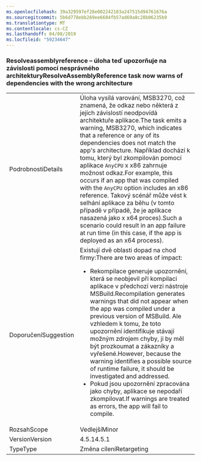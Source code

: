 ```yaml
---
ms.openlocfilehash: 39a329597ef28e002242103a247515d94761676a
ms.sourcegitcommit: 5b6d778ebb269ee6684fb57ad69a8c28b06235b9
ms.translationtype: MT
ms.contentlocale: cs-CZ
ms.lasthandoff: 04/08/2019
ms.locfileid: "59234647"
---
```

### <a name="resolveassemblyreference-task-now-warns-of-dependencies-with-the-wrong-architecture"></a><span data-ttu-id="c6a09-101">Resolveassemblyreference – úloha teď upozorňuje na závislosti pomocí nesprávného architektury</span><span class="sxs-lookup"><span data-stu-id="c6a09-101">ResolveAssemblyReference task now warns of dependencies with the wrong architecture</span></span>

|   |   |
|---|---|
|<span data-ttu-id="c6a09-102">Podrobnosti</span><span class="sxs-lookup"><span data-stu-id="c6a09-102">Details</span></span>|<span data-ttu-id="c6a09-103">Úloha vysílá varování, MSB3270, což znamená, že odkaz nebo některá z jejích závislostí neodpovídá architektuře aplikace.</span><span class="sxs-lookup"><span data-stu-id="c6a09-103">The task emits a warning, MSB3270, which indicates that a reference or any of its dependencies does not match the app's architecture.</span></span> <span data-ttu-id="c6a09-104">Například dochází k tomu, který byl zkompilován pomocí aplikace <code>AnyCPU</code> x x86 zahrnuje možnost odkaz.</span><span class="sxs-lookup"><span data-stu-id="c6a09-104">For example, this occurs if an app that was compiled with the <code>AnyCPU</code> option includes an x86 reference.</span></span> <span data-ttu-id="c6a09-105">Takový scénář může vést k selhání aplikace za běhu (v tomto případě v případě, že je aplikace nasazená jako x x64 proces).</span><span class="sxs-lookup"><span data-stu-id="c6a09-105">Such a scenario could result in an app failure at run time (in this case, if the app is deployed as an x64 process).</span></span>|
|<span data-ttu-id="c6a09-106">Doporučení</span><span class="sxs-lookup"><span data-stu-id="c6a09-106">Suggestion</span></span>|<span data-ttu-id="c6a09-107">Existují dvě oblasti dopad na chod firmy:</span><span class="sxs-lookup"><span data-stu-id="c6a09-107">There are two areas of impact:</span></span><ul><li><span data-ttu-id="c6a09-108">Rekompilace generuje upozornění, která se neobjevil při kompilaci aplikace v předchozí verzi nástroje MSBuild.</span><span class="sxs-lookup"><span data-stu-id="c6a09-108">Recompilation generates warnings that did not appear when the app was compiled under a previous version of MSBuild.</span></span> <span data-ttu-id="c6a09-109">Ale vzhledem k tomu, že toto upozornění identifikuje stávají možným zdrojem chyby, ji by měl být prozkoumat a zákazníky a vyřešené.</span><span class="sxs-lookup"><span data-stu-id="c6a09-109">However, because the warning identifies a possible source of runtime failure, it should be investigated and addressed.</span></span></li><li><span data-ttu-id="c6a09-110">Pokud jsou upozornění zpracována jako chyby, aplikace se nepodaří zkompilovat.</span><span class="sxs-lookup"><span data-stu-id="c6a09-110">If warnings are treated as errors, the app will fail to compile.</span></span></li></ul>|
|<span data-ttu-id="c6a09-111">Rozsah</span><span class="sxs-lookup"><span data-stu-id="c6a09-111">Scope</span></span>|<span data-ttu-id="c6a09-112">Vedlejší</span><span class="sxs-lookup"><span data-stu-id="c6a09-112">Minor</span></span>|
|<span data-ttu-id="c6a09-113">Version</span><span class="sxs-lookup"><span data-stu-id="c6a09-113">Version</span></span>|<span data-ttu-id="c6a09-114">4.5.1</span><span class="sxs-lookup"><span data-stu-id="c6a09-114">4.5.1</span></span>|
|<span data-ttu-id="c6a09-115">Type</span><span class="sxs-lookup"><span data-stu-id="c6a09-115">Type</span></span>|<span data-ttu-id="c6a09-116">Změna cílení</span><span class="sxs-lookup"><span data-stu-id="c6a09-116">Retargeting</span></span>|
